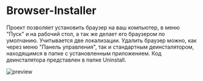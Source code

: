 # Browser-Installer
Проект позволяет установить браузер на ваш компьютер, в меню "Пуск" и на рабочий стол, а так же делает его браузером по умолчанию. Учитывается две локализации.
Удалить браузер можно, как через меню "Панель управления", так и стандартным деинсталятором, находящимся в папке с установленным приложением.
Код деинсталятора представлен в папке Uninstall.

![preview](https://dl.dropboxusercontent.com/u/37751316/browser-installer.JPG)
